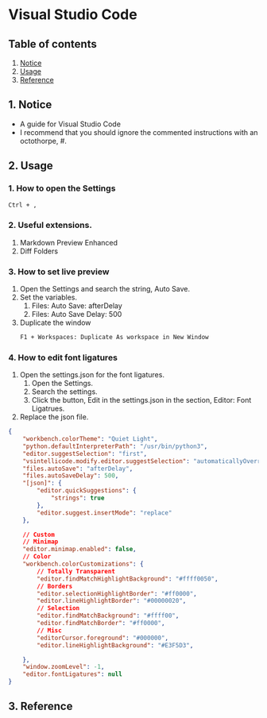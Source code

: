 # Visual Studio Code


## Table of contents
1. [Notice](#notice)
2. [Usage](#usage)
3. [Reference](#ref)


## 1. Notice <a name="notice"></a>
- A guide for Visual Studio Code
- I recommend that you should ignore the commented instructions with an octothorpe, #.


## 2. Usage <a name="usage"></a>
### 1. How to open the Settings
```bash
Ctrl + ,
```

### 2. Useful extensions.
1. Markdown Preview Enhanced
2. Diff Folders

### 3. How to set live preview
1. Open the Settings and search the string, Auto Save.
2. Set the variables.
   1. Files: Auto Save: afterDelay
   2. Files: Auto Save Delay: 500
3. Duplicate the window
    ```bash
    F1 + Workspaces: Duplicate As workspace in New Window
    ```

### 4. How to edit font ligatures
1. Open the settings.json for the font ligatures.
   1. Open the Settings.
   2. Search the settings.
   3. Click the button, Edit in the settings.json in the section, Editor: Font Ligatrues.
2. Replace the json file.
```json
{
    "workbench.colorTheme": "Quiet Light",
    "python.defaultInterpreterPath": "/usr/bin/python3",
    "editor.suggestSelection": "first",
    "vsintellicode.modify.editor.suggestSelection": "automaticallyOverrodeDefaultValue",
    "files.autoSave": "afterDelay",
    "files.autoSaveDelay": 500,
    "[json]": {
        "editor.quickSuggestions": {
            "strings": true
        },
        "editor.suggest.insertMode": "replace"
    },

    // Custom
    // Minimap
    "editor.minimap.enabled": false,
    // Color
    "workbench.colorCustomizations": {
        // Totally Transparent
        "editor.findMatchHighlightBackground": "#ffff0050",
        // Borders
        "editor.selectionHighlightBorder": "#ff0000",
        "editor.lineHighlightBorder": "#00000020",
        // Selection
        "editor.findMatchBackground": "#ffff00",
        "editor.findMatchBorder": "#ff0000",
        // Misc
        "editorCursor.foreground": "#000000",
        "editor.lineHighlightBackground": "#E3F5D3",

    },
    "window.zoomLevel": -1,
    "editor.fontLigatures": null
}
```


## 3. Reference <a name="ref"></a>
